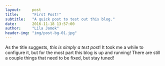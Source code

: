 ```yaml
---
layout:     post
title:      "First Post!"
subtitle:   "A quick post to test out this blog."
date:       2016-11-18 13:57:00
author:     "Lila Jomok"
header-img: "img/post-bg-01.jpg"
---
```


As the title suggests, *this is simply a test post*! It took me a while to configure it, but for the most part this blog is up and running! There are still a couple things that need to be fixed, but stay tuned!
